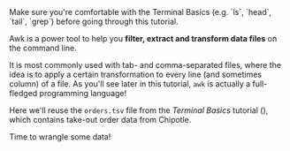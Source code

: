 <script>
import Link from "components/Link.svelte";
import Alert from "components/Alert.svelte";
import Execute from "components/Execute.svelte";
</script>

<Alert>
	Make sure you're comfortable with the <Link href="/tutorials?id=terminal-basics">Terminal Basics</Link> (e.g. `ls`, `head`, `tail`, `grep`) before going through this tutorial.
</Alert>

Awk is a power tool to help you **filter, extract and transform data files** on the command line.

It is most commonly used with tab- and comma-separated files, where the idea is to apply a certain transformation to every line (and sometimes column) of a file. As you'll see later in this tutorial, `awk` is actually a full-fledged programming language!

Here we'll reuse the `orders.tsv` file from the _Terminal Basics_ tutorial (<Execute command="head orders.tsv" inline />), which contains <Link href="https://github.com/TheUpshot/chipotle/">take-out order data from Chipotle</Link>.

Time to wrangle some data!
